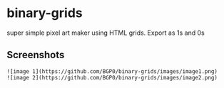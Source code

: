# binary-grids
  super simple pixel art maker using HTML grids. Export as 1s and 0s

  ## Screenshots
    ![image 1](https://github.com/BGP0/binary-grids/images/image1.png)
    ![image 2](https://github.com/BGP0/binary-grids/images/image2.png)
